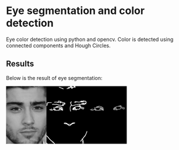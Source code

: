 # Eye segmentation and color detection
Eye color detection using python and opencv. Color is detected using connected components and Hough Circles. 

## Results

Below is the result of eye segmentation:

<img src="eye segmentation example.PNG">


